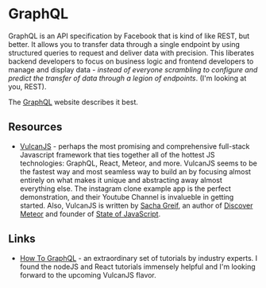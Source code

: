 # GraphQL

GraphQL is an API specification by Facebook that is kind of like REST, but better. It allows you to transfer data through a single endpoint by using structured queries to request and deliver data with precision. This liberates backend developers to focus on business logic and frontend developers to manage and display data - _instead of everyone scrambling to configure and predict the transfer of data through a legion of endpoints_. \(I'm looking at you, REST\).

The [GraphQL](https://graphql.org/) website describes it best.

## Resources

* [VulcanJS](http://vulcanjs.org/) - perhaps the most promising and comprehensive full-stack Javascript framework that ties together all of the hottest JS technologies: GraphQL, React, Meteor, and more. VulcanJS seems to be the fastest way and most seamless way to build an by focusing almost entirely on what makes it unique and abstracting away almost everything else. The instagram clone example app is the perfect demonstration, and their Youtube Channel is invalueble in getting started. Also, VulcanJS is written by [Sacha Greif](http://sachagreif.com/), an author of [Discover Meteor](http://discovermeteor.com/) and founder of [State of JavaScript](http://stateofjs.com/).

## Links

* [How To GraphQL](https://www.howtographql.com/) - an extraordinary set of tutorials by industry experts. I found the nodeJS and React tutorials immensely helpful and I'm looking forward to the upcoming VulcanJS flavor. 

